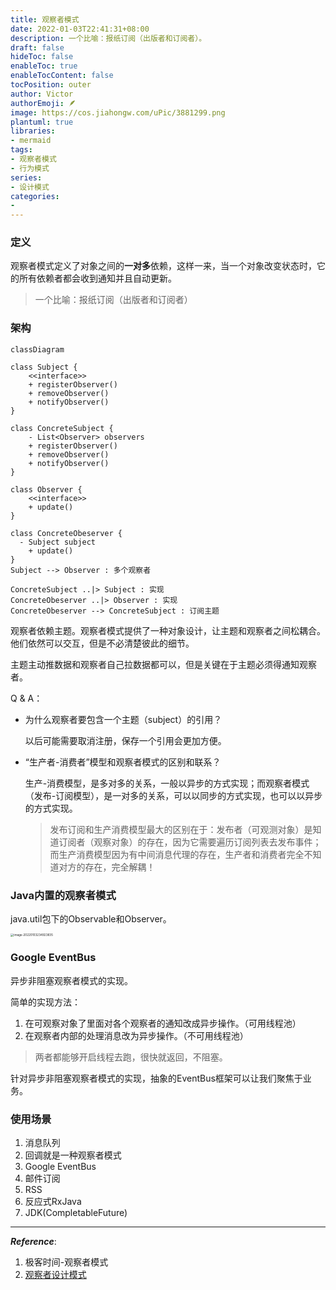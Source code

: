 ```yaml
---
title: 观察者模式
date: 2022-01-03T22:41:31+08:00
description: 一个比喻：报纸订阅（出版者和订阅者）。
draft: false
hideToc: false
enableToc: true
enableTocContent: false
tocPosition: outer
author: Victor
authorEmoji: 🪶
image: https://cos.jiahongw.com/uPic/3881299.png
plantuml: true
libraries:
- mermaid
tags:
- 观察者模式
- 行为模式
series:
- 设计模式
categories:
-
---
```




<!--ObserverPattern-->

### 定义

观察者模式定义了对象之间的**一对多**依赖，这样一来，当一个对象改变状态时，它的所有依赖者都会收到通知并且自动更新。

> 一个比喻：报纸订阅（出版者和订阅者）

### 架构

```mermaid
classDiagram

class Subject {
	<<interface>>
	+ registerObserver()
	+ removeObserver()
	+ notifyObserver()
}

class ConcreteSubject {
	- List<Observer> observers
	+ registerObserver()
	+ removeObserver()
	+ notifyObserver()
}

class Observer {
	<<interface>>
	+ update()
}

class ConcreteObeserver {
  - Subject subject
	+ update()
}
Subject --> Observer : 多个观察者 

ConcreteSubject ..|> Subject : 实现
ConcreteObeserver ..|> Observer : 实现
ConcreteObeserver --> ConcreteSubject : 订阅主题

```

观察者依赖主题。观察者模式提供了一种对象设计，让主题和观察者之间松耦合。他们依然可以交互，但是不必清楚彼此的细节。

主题主动推数据和观察者自己拉数据都可以，但是关键在于主题必须得通知观察者。

Q & A：

- 为什么观察者要包含一个主题（subject）的引用？

  以后可能需要取消注册，保存一个引用会更加方便。

- “生产者-消费者”模型和观察者模式的区别和联系？

  生产-消费模型，是多对多的关系，一般以异步的方式实现；而观察者模式（发布-订阅模型），是一对多的关系，可以以同步的方式实现，也可以以异步的方式实现。

  > 发布订阅和生产消费模型最大的区别在于：发布者（可观测对象）是知道订阅者（观察对象）的存在，因为它需要遍历订阅列表去发布事件；而生产消费模型因为有中间消息代理的存在，生产者和消费者完全不知道对方的存在，完全解耦！

### Java内置的观察者模式

java.util包下的Observable和Observer。

<img src="https://cos.jiahongw.com/uPic/image-20220103234923835.png" alt="image-20220103234923835" style="zoom:33%;" />



### Google EventBus

异步非阻塞观察者模式的实现。

简单的实现方法：

1. 在可观察对象了里面对各个观察者的通知改成异步操作。（可用线程池）
2. 在观察者内部的处理消息改为异步操作。（不可用线程池）

> 两者都能够开启线程去跑，很快就返回，不阻塞。

针对异步非阻塞观察者模式的实现，抽象的EventBus框架可以让我们聚焦于业务。

### 使用场景

1. 消息队列
2. 回调就是一种观察者模式
3. Google EventBus
4. 邮件订阅
5. RSS
6. 反应式RxJava
7. JDK(CompletableFuture)

---

***Reference***:

1. 极客时间-观察者模式
2. [观察者设计模式](https://refactoringguru.cn/design-patterns/observer)
